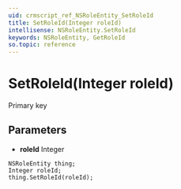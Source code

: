 ```yaml
---
uid: crmscript_ref_NSRoleEntity_SetRoleId
title: SetRoleId(Integer roleId)
intellisense: NSRoleEntity.SetRoleId
keywords: NSRoleEntity, GetRoleId
so.topic: reference
---
```


# SetRoleId(Integer roleId)

Primary key

## Parameters

* **roleId** Integer

```crmscript
NSRoleEntity thing;
Integer roleId;
thing.SetRoleId(roleId);
```

